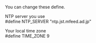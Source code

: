 You can change these define.

NTP server you use   
#define NTP_SERVER      "ntp.jst.mfeed.ad.jp"

Your local time zone   
#define TIME_ZONE       9

